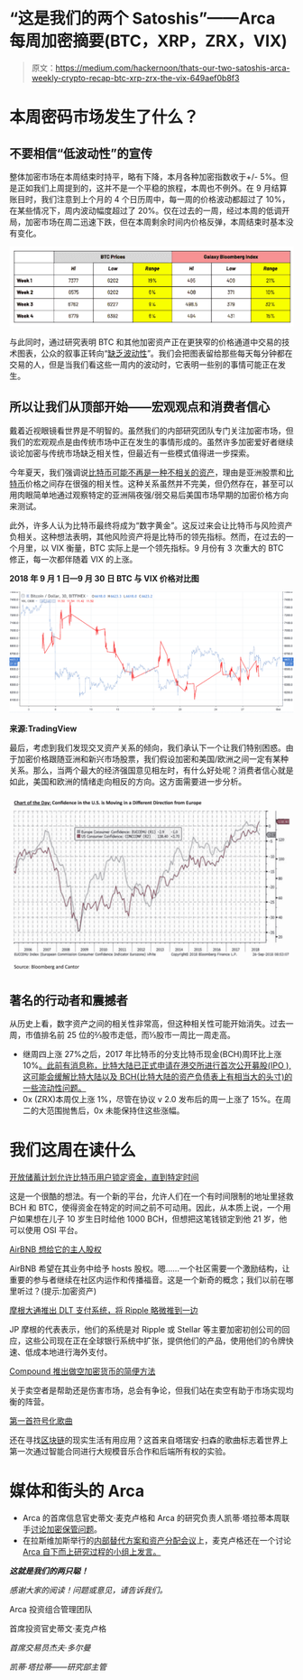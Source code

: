 # “这是我们的两个 Satoshis”——Arca 每周加密摘要(BTC，XRP，ZRX，VIX)

> 原文：<https://medium.com/hackernoon/thats-our-two-satoshis-arca-weekly-crypto-recap-btc-xrp-zrx-the-vix-649aef0b8f3>

# 本周密码市场发生了什么？

## 不要相信“低波动性”的宣传

整体加密市场在本周结束时持平，略有下降，本月各种加密指数收于+/- 5%。但是正如我们上周提到的，这并不是一个平稳的旅程，本周也不例外。在 9 月结算账目时，我们注意到上个月的 4 个日历周中，每一周的价格波动都超过了 10%，在某些情况下，周内波动幅度超过了 20%。仅在过去的一周，经过本周的低调开局，加密市场在周二迅速下跌，但在本周剩余时间内价格反弹，本周结束时基本没有变化。

![](img/5a23c06f0a2e84e3c92da591f1f68cda.png)

与此同时，通过研究表明 BTC 和其他加密资产正在更狭窄的价格通道中交易的技术图表，公众的叙事正转向“[缺乏波动性](https://www.coindesk.com/bitcoin-price-volatility-hits-lowest-level-in-nearly-2-years/amp/)”。我们会把图表留给那些每天每分钟都在交易的人，但是当我们看这些一周内的波动时，它表明一些别的事情可能正在发生。

## 所以让我们从顶部开始——宏观观点和消费者信心

戴着近视眼镜看世界是不明智的。虽然我们的内部研究团队专门关注加密市场，但我们的宏观观点是由传统市场中正在发生的事情形成的。虽然许多加密爱好者继续谈论加密与传统市场缺乏相关性，但最近有一些模式值得进一步探索。

今年夏天，我们强调说[比特币可能不再是一种不相关的资产](https://hackernoon.com/bitcoin-is-no-longer-an-uncorrelated-asset-a1bf38f10376)，理由是亚洲股票和[比特币](https://hackernoon.com/tagged/bitcoin)价格之间存在很强的相关性。这种关系虽然并不完美，但仍然存在，甚至可以用肉眼简单地通过观察特定的亚洲隔夜强/弱交易后美国市场早期的加密价格方向来测试。

此外，许多人认为比特币最终将成为“数字黄金”。这反过来会让比特币与风险资产负相关。这种想法表明，其他风险资产将是比特币的领先指标。然而，在过去的一个月里，以 VIX 衡量，BTC 实际上是一个领先指标。9 月份有 3 次重大的 BTC 修正，每一次都伴随着 VIX 的上涨。

**2018 年 9 月 1 日—9 月 30 日 BTC 与 VIX 价格对比图**

![](img/6ba6cdf8b066b4ae08e5fd7518d1b4d7.png)

**来源:TradingView**

最后，考虑到我们发现交叉资产关系的倾向，我们承认下一个让我们特别困惑。由于加密价格跟随亚洲和新兴市场股票，我们假设加密和美国/欧洲之间一定有某种关系。那么，当两个最大的经济强国意见相左时，有什么好处呢？消费者信心就是如此，美国和欧洲的情绪走向相反的方向。这方面需要进一步分析。

![](img/87dd5fa652923205dd55023f7edb5dd3.png)

## 著名的行动者和震撼者

从历史上看，数字资产之间的相关性非常高，但这种相关性可能开始消失。过去一周，市值排名前 25 位的⅔股市走低，而⅓股市一周比一周走高。

*   继周四上涨 27%之后，2017 年比特币的分支比特币现金(BCH)周环比上涨 10%[。此前有消息称，比特大陆已正式申请在港交所进行首次公开募股(IPO ),这可能会缓解比特大陆以及 BCH(比特大陆的资产负债表上有相当大的头寸)的一些流动性问题。](https://www.forbes.com/sites/cbovaird/2018/09/26/bitcoin-cash-surges-20-after-bitmain-files-for-ipo/#5f214ebd687f)
*   0x (ZRX)本周仅上涨 1%，尽管在协议 v 2.0 发布后的周一上涨了 15%。在周二的大范围抛售后，0x 未能保持住这些涨幅。

# 我们这周在读什么

[开放储蓄计划允许比特币用户锁定资金，直到特定时间](https://news.bitcoin.com/new-app-allows-users-to-create-a-custodian-free-bitcoin-trust/)

这是一个很酷的想法。有一个新的平台，允许人们在一个有时间限制的地址里拯救 BCH 和 BTC，使得资金在特定的时间之前不可动用。因此，从本质上说，一个用户如果想在儿子 10 岁生日时给他 1000 BCH，但想把这笔钱锁定到他 21 岁，他可以使用 OSI 平台。

[AirBNB 想给它的主人股权](https://www.documentcloud.org/documents/4917050-Airbnb-Letter-to-the-SEC-09-21-2018.html)

AirBNB 希望在其业务中给予 hosts 股权。嗯……一个社区需要一个激励结构，让重要的参与者继续在社区内运作和传播福音。这是一个新奇的概念；我们以前在哪里听过？(提示:加密资产)

[摩根大通推出 DLT 支付系统，将 Ripple 略微推到一边](https://u.today/jp-morgan-launches-dlt-payment-system-pushing-ripple-slightly-aside)

JP 摩根的代表表示，他们的系统是对 Ripple 或 Stellar 等主要加密初创公司的回应，这些公司现在正在全球银行系统中扩张，提供他们的产品，使用他们的令牌快速、低成本地进行海外支付。

[Compound 推出做空加密货币的简便方法](https://techcrunch.com/2018/09/27/short-ethereum-zrx-bat-rep/)

关于卖空者是帮助还是伤害市场，总会有争论，但我们站在卖空有助于市场实现均衡的阵营。

[第一首符号化歌曲](https://www.blockchainbeach.com/taryn-southern-is-first-artist-to-release-a-tokenized-song/)

还在寻找[区块链](https://hackernoon.com/tagged/blockchain)的现实生活有用应用？这首来自塔瑞安·扫森的歌曲标志着世界上第一次通过智能合同进行大规模音乐合作和后端所有权的实验。

# 媒体和街头的 Arca

*   Arca 的首席信息官史蒂文·麦克卢格和 Arca 的研究负责人凯蒂·塔拉蒂本周联手[讨论加密保管问题](https://www.crowdfundinsider.com/2018/09/139614-the-crypto-custody-conundrum/)。
*   在拉斯维加斯举行的[内部替代方案和资产分配会议](http://conferences.fa-mag.com/alts/)上，麦克卢格还在一个讨论 [Arca 自下而上研究过程的小组上发言。](https://twitter.com/arca/status/1044346254774304768)

***这就是我们的两只聪！***

*感谢大家的阅读！问题或意见，请告诉我们。*

Arca 投资组合管理团队

首席投资官史蒂文·麦克卢格

*首席交易员杰夫·多尔曼*

*凯蒂·塔拉蒂——研究部主管*